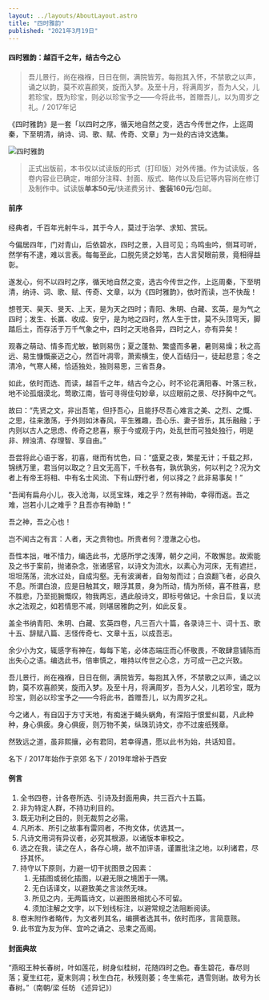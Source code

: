 ```yaml
---
layout: ../layouts/AboutLayout.astro
title: "四时雅韵"
published: "2021年3月19日"
---
```


#### 四时雅韵：越百千之年，结古今之心

> 吾儿景行，尚在襁褓，日日在侧，满院皆芳。每抱其入怀，不禁歌之以声，诵之以韵，莫不欢喜颜笑，旋而入梦。及至十月，将满周岁，吾为人父，儿若珍宝，既为珍宝，则必以珍宝予之——今将此书，首赠吾儿，以为周岁之礼。/ 2017年记

《四时雅韵》是一套「以四时之序，循天地自然之变，选古今传世之作，上迄周秦，下至明清，纳诗、词、歌、赋、传奇、文章」为一处的古诗文选集。

![四时雅韵](assets/sishiyayun.jpg "四时雅韵")

> 正式出版前，本书仅以试读版的形式（打印版）对外传播。作为试读版，各卷内容业已确定，唯部分注释、封面、版式、略传以及后记等内容尚在修订及制作中。试读版**单本50元**/快递费另计、**套装160元**/包邮。

#### 前序

经典者，千百年光射牛斗，其于今人，莫过于治学、求知、赏玩。

今偏居四年，门对青山，后依碧水，四时之景，入目可见；鸟鸣虫吟，侧耳可听，然学有不逮，难以言表。每每至此，口脱先贤之妙笔，古人言契眼前景，竟相得益彰。

遂发心，何不以四时之序，循天地自然之变，选古今传世之作，上迄周秦，下至明清，纳诗、词、歌、赋、传奇、文章，以为《四时雅韵》，依时而读，岂不快哉！

想苍天、昊天、旻天、上天，是为天之四时；青阳、朱明、白藏、玄英，是为气之四时；发生、长赢、收成、安宁，是为地之四时，然人生于世，莫不头顶穹天，脚踏后土，而存活于万千气象之中，四时之天地各异，四时之人，亦有异矣！

观春之萌动、情多而尤敏，敏则易伤；夏之蓬勃、繁盛而多暑，暑则易燥；秋之高远、易生慷慨豪迈之心，然百叶凋零，萧索横生，使人百结归一，徒起悲意；冬之清冷，气寒人稀，恰适独处，独则易思，三省吾身。

如此，依时而选、而读，越百千之年，结古今之心，时不论花满阳春、叶落三秋，地不论孤烟漠北，莺歌江南，皆可寻得佳句妙章，以应眼前之景、尽抒胸中之气。

故曰：“先贤之文，非出吾笔，但抒吾心，且能抒尽吾心难言之美、之烈、之慨、之思，往来激荡，于外则如沐春风，平生雅趣，吾心乐、妻子皆乐，其乐融融；于内则以古人之思虑、传奇之悲喜，察于今或观于内，处乱世而可独处独行，明是非、辨浊清、存理智、享自由。”

吾尝将此心语于客，初喜，继而有忧色，曰：“盛夏之夜，繁星无计；千载之邦，锦绣万里，君当何以取之？且文无高下，千秋各有，孰优孰劣，何以判之？况为文者上有帝王将相、中有名士风流、下有山野行者，何以择之？此非易事矣！”

“吾闻有扁舟小儿，夜入沧海，以觅宝珠，难之乎？然有神助，幸得而返。吾之难，岂若小儿之难乎？且吾亦有神助！”

吾之神，吾之心也！

岂不闻古之有言：人者，天之贵物也。所贵者何？澄澈之心也。

吾性本拙，唯不惜力，编选此书，尤感所学之浅薄，朝夕之间，不敢懈怠。故索能及之书于案前，抛诸杂念，张诸感官，以诗文为流水，以素心为河床，无有遮拦，坦坦荡荡，流水过处，自成沟壑。无有波澜者，自匆匆而过；白浪翻飞者，必良久不息。所谓白浪，应是目触其文，眼浮其景，身为所动，情为所倾，喜不胜喜，悲不胜悲，乃至扼腕慨叹，物我两忘，遇此般诗文，即标号做记。十余日后，复以流水之法观之，如若情思不减，则堪居雅韵之列，如此反复。

盖全书纳青阳、朱明、白藏、玄英四卷，凡三百六十篇，各录诗三十、词十五、歌十五、辞赋八篇、志怪传奇七、文章十五，以成吾志。

余少小为文，辄感字有神在，每每下笔，必体态端庄而心怀敬畏，不敢肆意铺陈而出失心之语。编选此书，倍审慎之，唯持以传世之心念，方可成一己之兴致。

吾儿景行，尚在襁褓，日日在侧，满院皆芳。每抱其入怀，不禁歌之以声，诵之以韵，莫不欢喜颜笑，旋而入梦。及至十月，将满周岁，吾为人父，儿若珍宝，既为珍宝，则必以珍宝予之——今将此书，首赠吾儿，以为周岁之礼。

今之诸人，有自囚于方寸天地，有痴迷于蝇头蜗角，有深陷于恨爱纠葛，凡此种种，身心俱疲。身心俱疲，则万物不美，纵珠玑诗文，亦不过废纸残章。

然致远之道，虽非熙攘，必有君同，若幸得遇，愿以此书为始，共话知音。

名下 / 2017年始作于京郊
名下 / 2019年增补于西安

#### 例言

1.  全书四卷，计各卷所选、引诗及封面用典，共三百六十五篇。
2.  非为特定人群，不持功利目的。
3.  既无功利之目的，则无裁剪之必需。
4.  凡所本、所引之故事有雷同者，不拘文体，优选其一。
5.  凡诗文用词有异议者，必究其根源，以诸版本审校之。
6.  选之在我，读之在人，各存心境，故不加评语，谨置批注之地，以利诸君，尽抒其怀。
7.  持守以下原则，力避一切干扰图景之因素：
    1.  无插图或弱化插图，以避无限之境困于一隅。
    2.  无白话译文，以避致美之言淡然无味。
    3.  所见之内，无两篇诗文，以避图景相扰心不可留。
    4.  须加注解之文字，以下划线标注，以避常规之法阻断阅读。
8.  卷末附作者略传，为文者列其名，编撰者选其书，依时而序，言简意赅。
9.  此书宜为友为伴、宜吟之诵之、忌束之高阁。

#### 封面典故

“燕昭王种长春树，叶如莲花，树身似桂树，花随四时之色。春生碧花，春尽则落；夏生红花，夏末则凋；秋生白花，秋残则萎；冬生紫花，遇雪则谢。故号为长春树。”（南朝/梁 任昉 《述异记》）
